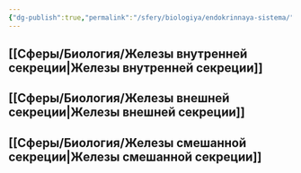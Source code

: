 ```yaml
---
{"dg-publish":true,"permalink":"/sfery/biologiya/endokrinnaya-sistema/","tags":["Анатомия"]}
---
```


## [[Сферы/Биология/Железы внутренней секреции\|Железы внутренней секреции]] 
## [[Сферы/Биология/Железы внешней секреции\|Железы внешней секреции]]
## [[Сферы/Биология/Железы смешанной секреции\|Железы смешанной секреции]] 
